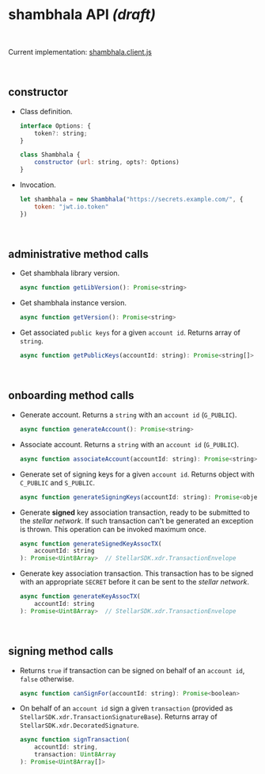 # shambhala API _(draft)_

<br />




Current implementation: [shambhala.client.js](../src/lib/shambhala.client.js)

<br />



## constructor

* Class definition.

    ```javascript
    interface Options: {
        token?: string;
    }

    class Shambhala {
        constructor (url: string, opts?: Options)
    }
    ```


* Invocation.

    ```javascript
    let shambhala = new Shambhala("https://secrets.example.com/", {
        token: "jwt.io.token"
    })
    ```

<br />




## administrative method calls

* Get shambhala library version.

    ```javascript
    async function getLibVersion(): Promise<string>
    ```


* Get shambhala instance version.

    ```javascript
    async function getVersion(): Promise<string>
    ```


* Get associated `public keys` for a given `account id`. Returns array
    of `string`.

    ```javascript
    async function getPublicKeys(accountId: string): Promise<string[]>
    ```

<br />




## onboarding method calls

* Generate account. Returns a `string` with an `account id` (`G_PUBLIC`).

    ```javascript
    async function generateAccount(): Promise<string>
    ```


* Associate account. Returns a `string` with an `account id` (`G_PUBLIC`).

    ```javascript
    async function associateAccount(accountId: string): Promise<string>
    ```


* Generate set of signing keys for a given `account id`. Returns object
    with `C_PUBLIC` and `S_PUBLIC`.

    ```javascript
    async function generateSigningKeys(accountId: string): Promise<object>
    ```


* Generate **signed** key association transaction, ready to be submitted
    to the _stellar network_. If such transaction can't be generated
    an exception is thrown. This operation can be invoked maximum once.

    ```javascript
    async function generateSignedKeyAssocTX(
        accountId: string
    ): Promise<Uint8Array>  // StellarSDK.xdr.TransactionEnvelope
    ```


* Generate key association transaction. This transaction has to be signed
    with an appropriate `SECRET` before it can be sent
    to the _stellar network_.

    ```javascript
    async function generateKeyAssocTX(
        accountId: string
    ): Promise<Uint8Array>  // StellarSDK.xdr.TransactionEnvelope
    ```

<br />




## signing method calls

* Returns `true` if transaction can be signed on behalf of an `account id`,
    `false` otherwise.

    ```javascript
    async function canSignFor(accountId: string): Promise<boolean>
    ```


* On behalf of an `account id` sign a given `transaction` (provided as
    `StellarSDK.xdr.TransactionSignatureBase`). Returns array of
    `StellarSDK.xdr.DecoratedSignature`.

    ```javascript
    async function signTransaction(
        accountId: string,
        transaction: Uint8Array
    ): Promise<Uint8Array[]>
    ```
